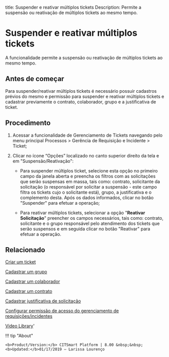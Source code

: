 title: Suspender e reativar múltiplos tickets
Description: Permite a suspensão ou reativação de múltiplos tickets ao mesmo tempo. 
# Suspender e reativar múltiplos tickets

A funcionalidade permite a suspensão ou reativação de múltiplos tickets ao mesmo tempo.

Antes de começar
----------------

Para suspender/reativar múltiplos tickets é necessário possuir cadastros prévios
do mesmo e permissão para suspender e reativar múltiplos tickets e cadastrar
previamente o contrato, colaborador, grupo e a justificativa de ticket.

Procedimento
------------

1.  Acessar a funcionalidade de Gerenciamento de Tickets navegando pelo menu
    principal Processos \> Gerência de Requisição e Incidente \> Ticket;

2.  Clicar no ícone “Opções” localizado no canto superior direito da tela e em
    "Suspensão/Reativação":

    -   Para suspender múltiplos ticket, selecione esta opção no primeiro campo
        da janela aberta e preencha os filtros com as solicitações que serão
        suspensas em massa, tais como: contrato, solicitante da solicitação (o
        responsável por solicitar a suspensão - este campo filtra os tickets
        cujo o solicitante está), grupo, a justificativa e o complemento desta.
        Após os dados informados, clicar no botão "Suspender" para efetuar a
        operação;

    -   Para reativar múltiplos tickets, selecionar a opção "**Reativar
        Solicitação**" preencher os campos necessários, tais como: contrato,
        solicitante e o grupo responsável pelo atendimento dos tickets que serão
        suspensos e em seguida clicar no botão "Reativar" para efetuar a
        operação.

Relacionado
-----------

[Criar um ticket](/pt-br/citsmart-platform-8/processes/tickets/use/create-ticket.html)

[Cadastrar um grupo](/pt-br/citsmart-platform-8/initial-settings/access-settings/user/register-groups.html)

[Cadastrar um colaborador](/pt-br/citsmart-platform-8/initial-settings/access-settings/user/register-employee.html)

[Cadastrar um contrato](/pt-br/citsmart-platform-8/additional-features/contract-management/use/register-contract.html)

[Cadastrar justificativa de solicitação](/pt-br/citsmart-platform-8/processes/portfolio-and-catalog/configuration/register-request-justification.html)

[Configurar permissão de acesso do gerenciamento de requisições/incidentes](/pt-br/citsmart-platform-8/processes/tickets/configuration/configure-access-permission-ticket.html)

<i class='fa fa-youtube-play  fa-2x' style='color:#97ce17;vertical-align: middle;'> </i> [Video Library](https://www.youtube.com/playlist?list=PLB5qK2uzf2ROn4Xs6UdH84Ujzta2iJ6Ei)'

!!! tip "About"

    <b>Product/Version:</b> CITSmart Platform | 8.00 &nbsp;&nbsp;
    <b>Updated:</b>01/17/2019 – Larissa Lourenço
